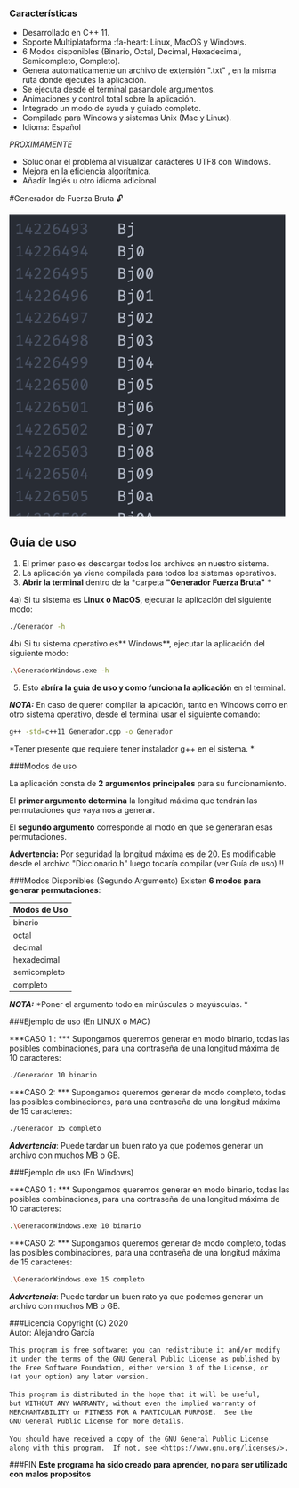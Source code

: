 ### Características

- Desarrollado en C++ 11. 
- Soporte Multiplataforma :fa-heart:  Linux, MacOS y Windows.
- 6 Modos disponibles (Binario, Octal, Decimal, Hexadecimal, Semicompleto, Completo).
- Genera automáticamente un archivo de extensión ".txt" , en la misma ruta donde ejecutes la aplicación.
- Se ejecuta desde el terminal pasandole argumentos.
- Animaciones y control total sobre la aplicación.
- Integrado un modo de ayuda y guiado completo.
- Compilado para Windows y sistemas Unix (Mac y Linux). 
- Idioma: Español 

*PROXIMAMENTE*
- Solucionar el problema al visualizar carácteres UTF8 con Windows.
- Mejora en la eficiencia algorítmica.
- Añadir Inglés u otro idioma adicional


#Generador de Fuerza Bruta 🔓 

![Alt text](Imagenes/Captura.png?raw=true "Title")


**Guía de uso**
----

1) El primer paso es descargar todos los archivos en nuestro sistema.
2) La aplicación ya viene compilada para todos los sistemas operativos.
3) **Abrir la terminal** dentro de la *carpeta **"Generador Fuerza Bruta"** *

4a) Si tu sistema es **Linux o MacOS**, ejecutar la aplicación del siguiente modo:
```bash
./Generador -h
```
4b) Si tu sistema operativo es** Windows**, ejecutar la aplicación del siguiente modo:
```bash
.\GeneradorWindows.exe -h 
```
5) Esto **abríra la guía de uso y como funciona la aplicación** en el terminal.

***NOTA:*** En caso de querer compilar la apicación, tanto en Windows como en otro sistema operativo, desde el terminal usar el siguiente comando: 
```bash
g++ -std=c++11 Generador.cpp -o Generador
```
*Tener presente que requiere tener instalador g++ en el sistema. *


###Modos de uso 

La aplicación consta de **2 argumentos principales** para su funcionamiento. 

El **primer argumento determina** la longitud máxima que tendrán las permutaciones que vayamos a generar. 

El **segundo argumento** corresponde al modo en que se generaran esas permutaciones. 


**Advertencia:** Por seguridad la longitud máxima es de 20. Es modificable desde el archivo "Diccionario.h" luego tocaría compilar (ver Guía de uso) !!


###Modos Disponibles (Segundo Argumento)
Existen **6 modos para generar permutaciones**: 


Modos de Uso  | 
-------------|
binario |  01
octal | 01234567
decimal | 0123456789
hexadecimal | 0123456789abcdef
semicompleto | 0123456789aAbBcCdDeEfFgGhHiIjJkKlLmMnNoOpPqQrRsStTuUvVwWxXyYzZ
completo | 0123456789aAbBcCdDeEfFgGhHiIjJkKlLmMnNoOpPqQrRsStTuUvVwWxXyYzZñÑçÇ!@#$%^&*()-_+=~`[]{}\\:;\"'<>,.?/

***NOTA:*** *Poner el argumento todo en minúsculas o mayúsculas. *


###Ejemplo de uso (En LINUX o MAC)

***CASO 1 : *** Supongamos queremos generar en modo binario, todas las posibles combinaciones, para una contraseña de una longitud máxima de 10 caracteres:
```bash
./Generador 10 binario 
```
***CASO 2: *** Supongamos queremos generar de modo completo, todas las posibles combinaciones, para una contraseña de una longitud máxima de 15 caracteres:
```bash
./Generador 15 completo 
```

***Advertencia***: Puede tardar un buen rato ya que podemos generar un archivo con muchos MB o GB. 


###Ejemplo de uso (En Windows)

***CASO 1 : *** Supongamos queremos generar en modo binario, todas las posibles combinaciones, para una contraseña de una longitud máxima de 10 caracteres:
```bash
.\GeneradorWindows.exe 10 binario 
```
***CASO 2: *** Supongamos queremos generar de modo completo, todas las posibles combinaciones, para una contraseña de una longitud máxima de 15 caracteres:
```bash
.\GeneradorWindows.exe 15 completo 
```

***Advertencia***: Puede tardar un buen rato ya que podemos generar un archivo con muchos MB o GB. 

###Licencia 
Copyright (C) 2020  
Autor: Alejandro García

    This program is free software: you can redistribute it and/or modify
    it under the terms of the GNU General Public License as published by
    the Free Software Foundation, either version 3 of the License, or
    (at your option) any later version.

    This program is distributed in the hope that it will be useful,
    but WITHOUT ANY WARRANTY; without even the implied warranty of
    MERCHANTABILITY or FITNESS FOR A PARTICULAR PURPOSE.  See the
    GNU General Public License for more details.

    You should have received a copy of the GNU General Public License
    along with this program.  If not, see <https://www.gnu.org/licenses/>.
	
###FIN
**Este programa ha sido creado para aprender, no para ser utilizado con malos propositos**


